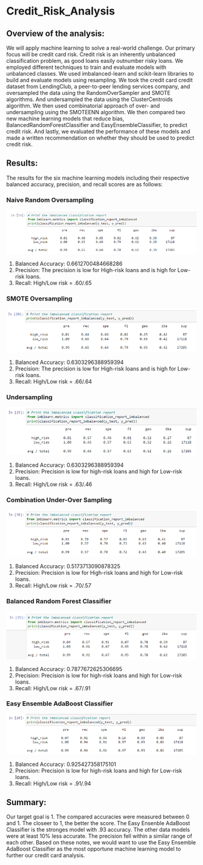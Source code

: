 # Credit_Risk_Analysis

## Overview of the analysis: 
We will apply machine learning to solve a real-world challenge. Our primary focus will be credit card risk. Credit risk is an inherently unbalanced classification problem, as good loans easily outnumber risky loans. We employed different techniques to train and evaluate models with unbalanced classes. We used imbalanced-learn and scikit-learn libraries to build and evaluate models using resampling. We took the credit card credit dataset from LendingClub, a peer-to-peer lending services company, and oversampled the data using the RandomOverSampler and SMOTE algorithms. And undersampled the data using the ClusterCentroids algorithm. We then used combinatorial approach of over- and undersampling using the SMOTEENN algorithm. We then compared two new machine learning models that reduce bias, BalancedRandomForestClassifier and EasyEnsembleClassifier, to predict credit risk. And lastly, we evaluated the performance of these models and made a written recommendation on whether they should be used to predict credit risk.

## Results:
The results for the six machine learning models including their respective balanced accuracy, precision, and recall scores are as follows:      

### Naive Random Oversampling
![1-Naive Random Oversampling](https://github.com/ScottyMacCVC/Credit_Risk_Analysis/blob/main/Images/1-Naive%20Random%20Oversampling.PNG)     
1. Balanced Accuracy: 0.6612700484668286
2. Precision: The precision is low for High-risk loans and is high for Low-risk loans.
3. Recall: High/Low risk = .60/.65

### SMOTE Oversampling
![2-SMOTE Oversampling](https://github.com/ScottyMacCVC/Credit_Risk_Analysis/blob/main/Images/2-SMOTE%20Oversampling.PNG)     
1. Balanced Accuracy: 0.6303296388959394
2. Precision: The precision is low for High-risk loans and is high for Low-risk loans.
3. Recall: High/Low risk = .66/.64

### Undersampling
![3-Undersampling](https://github.com/ScottyMacCVC/Credit_Risk_Analysis/blob/main/Images/3-Undersampling.PNG)     
1. Balanced Accuracy: 0.6303296388959394
2. Precision: Precision is low for high-risk loans and high for Low-risk loans.
3. Recall: High/Low risk = .63/.46

### Combination Under-Over Sampling
![4-Combination Under-Over Sampling](https://github.com/ScottyMacCVC/Credit_Risk_Analysis/blob/main/Images/4-Combination%20Under-Over%20Sampling.PNG)     
1. Balanced Accuracy: 0.5173713090878325
2. Precision: Precision is low for High-risk loans and high for Low-risk loans.
3. Recall: High/Low risk = .70/.57

### Balanced Random Forest Classifier
![5-Balanced Random Forest Classifier.](https://github.com/ScottyMacCVC/Credit_Risk_Analysis/blob/main/Images/5-Balanced%20Random%20Forest%20Classifier.PNG)     
1. Balanced Accuracy: 0.7877672625306695
2. Precision: Precision is low for high-risk loans and high for Low-risk loans.
3. Recall: High/Low risk = .67/.91

### Easy Ensemble AdaBoost Classifier
![6-Easy Ensemble AdaBoost Classifier](https://github.com/ScottyMacCVC/Credit_Risk_Analysis/blob/main/Images/6-Easy%20Ensemble%20AdaBoost%20Classifier.PNG)     
1. Balanced Accuracy: 0.925427358175101
2. Precision: Precision is low for high-risk loans and high for Low-risk loans.
3. Recall: High/Low risk = .91/.94


## Summary: 
Our target goal is 1. The compared accuracies were measured between 0 and 1. The closeer to 1, the better the score. The Easy Ensenble AdaBoost Classifier is the stronges model with .93 accuracy. The other data models were at least 10% less accurate. The precision fell within a similar range of each other. Based on these notes, we would want to use the Easy Ensemble AdaBoost Classifier as the most opportune machine learning model to further our credit card analysis. 
